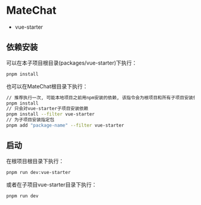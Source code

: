 # MateChat 
  - vue-starter

## 依赖安装
可以在本子项目根目录(packages/vue-starter)下执行：
```bash
pnpm install
```
也可以在MateChat根目录下执行：
```bash
// 推荐执行一次, 可能本地项目之前用npm安装的依赖, 该指令会为根项目和所有子项目安装依赖
pnpm install
// 只会对vue-starter子项目安装依赖
pnpm install --filter vue-starter
// 为子项目安装指定包
pnpm add "package-name" --filter vue-starter
```
## 启动
在根项目根目录下执行：
```bash
pnpm run dev:vue-starter
```
或者在子项目vue-starter目录下执行：
```bash
pnpm run dev
```